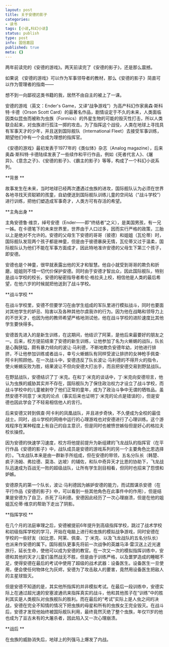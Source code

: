 ```yaml
---
layout: post
title: 关于安德的影子
categories:
- 读书
tags: [小说,科幻小说]
status: publish
type: post
info: 国信嘉园
published: true
meta: {}
---
```




 两年前读完的《安德的游戏》。两天前读完了《安德的影子》，还是那么震撼。

如果说 《安德的游戏》可以作为军事领导者的教材，那么《安德的影子》简直可以作为管理者的指南——

想不到一向鄙视这类书籍的我，居然不由自主的被上了一课。

安德的游戏（英文：Ender's Game，又译“战争游戏”）为高产科幻作家奥森·斯科特·卡德（Orson Scott Card）的最著名作品，剧情设定于不久的未来，人类面临因类似昆虫而被称为虫族（Formics）的外星生物的可能的毁灭性打击，所以人类联合起来，对虫族进行孤注一掷的攻击。为了指挥这个战役，人类在地球上寻找具有军事天才的少年，并且送到国际舰队（International Fleet）去接受军事训练，期望他们中有一个会成为理想的指挥官。

《安德的游戏》最初发表于1977年的《类似体》杂志（Analog magazine），后来奥森·斯科特·卡德陆续发表了一些续作和平行作品，例如《死者代言人》、《屠异》、《意念之子》、《安德的影子》、《霸主的影子》等等，构成了一个科幻小说系列。

**背景 ** 

故事发生在未来，当时地球已经两次遭遇过虫族的进攻，国际舰队认为必须在世界各地寻找天资聪颖的孩童，自幼便送到国际舰队训练儿童的空间站（“战斗学校”）进行训练，把他们塑造成军事奇才，人类方可有存活的希望。

**主角出身 **

主角安德鲁·维京，绰号安德（Ender——即“终结者”之义），是美国男孩，有一兄一姊。在卡德笔下的未来世界里，世界由于人口过多，因而实行严格的政策，三胎以上是绝对不允许的。安德的父母生下安德的哥哥（彼德）和姐姐（瓦伦蒂）时，国际舰队发现两个孩子都是神童，但是由于彼德暴戾无情，瓦伦蒂又过于温柔，国际舰队认为他们不能在军事方面成才，因此特地准许安德的父母生下第三个孩子，即安德。

安德也是个神童，很早就表露出他的天才和智慧。他自小就受到哥哥的欺负和折磨，姐姐则不惜一切代价保护安德。同时由于安德才智出众，因此国际舰队，特别是战斗学校的校长，安德的秘密指导者希伦·格拉夫上校，相信他是人类的最后希望，在他六岁的时候就把他送到了战斗学校。

**战斗学校 **

在战斗学校里，安德不但要学习在由学生组成的军队里进行模拟战斗，同时也要面对其他学生的妒忌、陷害以及各种其他尔虞我诈的行为。因为他在战略和领导力上的不世天才，也因为他的教师希望严格地测试他，他在战斗学校的进阶速度比其他学生要快得多。

安德首先进入的是新生训练，在这期间，他结识了阿莱，是他后来最要好的朋友之一。后来，校方提前结束了安德的新生训练，让他参加了名为火蜥蜴的战队，队长是心胸狭隘，颇有暴力倾向的波让·马利德，不断地欺负安德年幼，对他进行排挤，不让他参加训练或者战斗，幸亏火蜥蜴队有同样受波让排挤的女神枪手佩查·阿卡利照顾他。在一次战斗中，安德违反了队长波让·马利德的不得开火的指令，使火蜥蜴反败为胜，结果波让不但向安德大打出手，而且把安德交易到野鼠战队。

在野鼠战队，安德结识了丁·米克。在和丁·米克的谈话中，丁·米克向安德坦言，他认为虫族的威胁其实并不存在，国际舰队为了保住政治权力才设立了战斗学校，而战斗学校中的儿童被剥夺了他们正常的童年，成为了政治斗争中无谓的牺牲品。虽然安德不同意丁·米克的论点（事实后来也证明丁·米克的论点是错误的），但是安德也因此学会了不轻易相信他人的言行。

后来安德又转到佩查·阿卡利的凤凰战队，并且进步奇快，不久便成为全校的最佳战士。同时，战斗学校的网络中运行的心理游戏也对安德进行了心理训练。这个游戏程序在某种程度上有自己的自主意识，但是同时也被愤世嫉俗但是好心的格拉夫校长操控。

因为安德的快速学习速度，校方将他提前提升为新组建的飞龙战队的指挥官（在平行作品《安德的影子》中，战队成员是安德的游戏系列的另一个主要角色比恩选择的）。飞龙战队本来是由一群新手所组成，但在安德的带领，五名分队长（韩楚、疯子汤姆、弗拉德、莫洛、达坡）的辅佐，和队中奇异天才比恩的协助下，飞龙战队迅速成为百战无一败的超级战队，让所有学生刮目相看，但同时也招来了怨恨和妒嫉。

安德原先的第一个队长，波让·马利德因为嫉妒安德的能力，而试图谋杀安德（在平行作品《安德的影子》中，可以看到一些其他角色在此事件中的作用），但是结果是安德为了自卫，杀死了马利德。安德因此经历了一次心理崩溃，但是在他的姐姐瓦伦蒂·维京的帮助下走出了阴影。

**指挥学校 **

在几个月的法庭审理之后，安德被提前6年提升到高级指挥学校，跳过了战术学校和初级指挥学校的学习，开始在电脑上进行和虫族的模拟战争游戏，同时安德在 学校的一些好友（如比恩、阿莱、佩查、丁·米克、以及飞龙战队的五名分队长）也派来作安德的属下。国际舰队更事先将前一次战争的英雄马泽·雷汉送上近光速旅行，延长生命，使他可以成为安德的教官。在一次又一次的模拟指挥训练中，安德和其他的天才儿童们虽然战无不胜，但是由于训练严格，以及噩梦造成的睡眠不足，使得安德在最后的考试中使用了超级的战术武器：设备医生。设备医生一旦使用，便会使任何物体化为灰烬，安德为了攻击敌人的要害，竟然用设备医生把敌人的主星球毁灭。

但是安德不知道的是，其实他所指挥的并非模拟考试。在最后一段训练中，安德实际上在通过超光速的安塞波通讯来指挥真实的战斗，他和其他孩子在“训练”中的胜利其实是人类舰队对虫族舰队的胜利。而在最后的“考试”实际上是人虫之间的决战，安德在完全不知情的情况下把虫族的母星和所有的虫族女王完全毁灭。在战斗后，安德才发现他始终被国际舰队利用，最终竟然灭绝了整个虫族，年仅11岁的他也成为了亘古未有的大屠杀者，因此陷入又一次心理崩溃。

**战后 **

在虫族的威胁消失后，地球上的列强马上爆发了内战。
